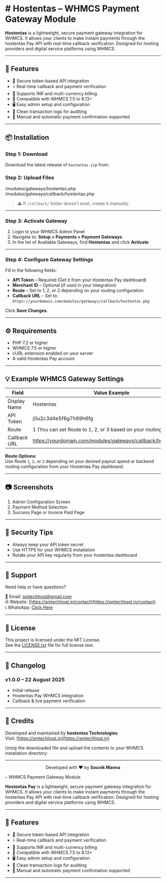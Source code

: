 # # Hostentas – WHMCS Payment Gateway Module

**Hostentas** is a lightweight, secure payment gateway integration for WHMCS. It allows your clients to make instant payments through the hostentas Pay API with real-time callback verification. Designed for hosting providers and digital service platforms using WHMCS.

---

## 🚀 Features

- 🔐 Secure token-based API integration
- ⚡ Real-time callback and payment verification
- 💱 Supports INR and multi-currency billing
- 🧩 Compatible with WHMCS 7.5 to 8.13+
- 🖥️ Easy admin setup and configuration
- 📄 Clean transaction logs for auditing
- 🔄 Manual and automatic payment confirmation supported

---

## 📦 Installation

### Step 1: Download

Download the latest release of `hostentas.zip` from:


### Step 2: Upload Files
/modules/gateways/hostentas.php
/modules/gateways/callback/hostentas.php


> ⚠️ If `/callback/` folder doesn't exist, create it manually.

---

### Step 3: Activate Gateway

1. Login to your WHMCS Admin Panel  
2. Navigate to: **Setup > Payments > Payment Gateways**  
3. In the list of Available Gateways, find **Hostentas** and click **Activate**

---

### Step 4: Configure Gateway Settings

Fill in the following fields:

- **API Token** – Required (Get it from your Hostentas Pay dashboard)
- **Merchant ID** – Optional (if used in your integration)
- **Route** – Set to 1, 2, or 3 depending on your routing configuration
- **Callback URL** – Set to:  
  `https://yourdomain.com/modules/gateways/callback/hostentas.php`

Click **Save Changes**.

---

## ⚙️ Requirements

- PHP 7.2 or higher
- WHMCS 7.5 or higher
- cURL extension enabled on your server
- A valid Hostentas Pay account

---

## 💡 Example WHMCS Gateway Settings

| Field        | Value Example                                                   |
|--------------|-----------------------------------------------------------------|
| Display Name | Hostentas                                                       |
| API Token    | j0u2c3d4e5f6g7h89h6fg                                            |
| Route        | 1 (You can set Route to 1, 2, or 3 based on your routing setup) |
| Callback URL | https://yourdomain.com/modules/gateways/callback/hostentas.php  |

**Route Options:**  
Use Route `1`, `2`, or `3` depending on your desired payout speed or backend routing configuration from your Hostentas Pay dashboard.

---

## 📷 Screenshots

1. Admin Configuration Screen  
2. Payment Method Selection  
3. Success Page or Invoice Paid Page

---

## 🔐 Security Tips

- Always keep your API token secret  
- Use HTTPS for your WHMCS installation  
- Rotate your API key regularly from your hostentas dashboard  

---

## 🛟 Support

Need help or have questions?

📧 Email: [smtechhost@gmail.com](mailto:smtechhost@gmail.com)  
🌐 Website: [https://smtechhost.in/contact](https://smtechhost.in/contact)  
📞 WhatsApp: [Click Here](https://wa.me/918617507639)

---

## 📜 License

This project is licensed under the MIT License.  
See the [LICENSE.txt](LICENSE.txt) file for full license text.

---

## 🧾 Changelog

### v1.0.0 – 22 August 2025

- Initial release  
- Hostentas Pay WHMCS integration  
- Callback & live payment verification  

---

## 🙌 Credits

Developed and maintained by **hostentas Technologies**  
Visit: [https://smtechhost.in](https://smtechhost.in)


Unzip the downloaded file and upload the contents to your WHMCS installation directory:

<hr>
<p align="center">
  Developed with ❤️ by <strong>Souvik Manna</strong>
</p>
 – WHMCS Payment Gateway Module

**Hostentas Pay** is a lightweight, secure payment gateway integration for WHMCS. It allows your clients to make instant payments through the hostentas Pay API with real-time callback verification. Designed for hosting providers and digital service platforms using WHMCS.

---

## 🚀 Features

- 🔐 Secure token-based API integration
- ⚡ Real-time callback and payment verification
- 💱 Supports INR and multi-currency billing
- 🧩 Compatible with WHMCS 7.5 to 8.13+
- 🖥️ Easy admin setup and configuration
- 📄 Clean transaction logs for auditing
- 🔄 Manual and automatic payment confirmation supported

---

